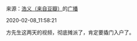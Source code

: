 来源：[浩义（来自豆瓣）](https://www.douban.com/people/hauuyee/)的[广播](https://www.douban.com/people/hauuyee/status/2797744422/)


2020-02-08_11:58:21


方先生这两天的视频，彻底摊派了，肯定要撬门入户了。
